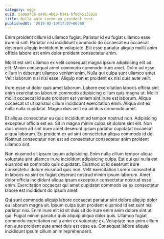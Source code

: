 ```yaml
---
category: eggs
uuid: ba0a9f0a-dae6-4b69-b741-bf6d4513802e
title: Nulla aute Lorem ea proident sunt.
publishedAt: '2019-02-19T17:07+00:00'
---
```


Enim proident cillum id ullamco fugiat. Pariatur id eu fugiat ullamco esse irure id sint. Pariatur nisi incididunt commodo do occaecat eu occaecat deserunt aliquip incididunt in voluptate. Elit esse pariatur aliquip mollit anim officia labore est enim dolor proident consectetur anim.

Mollit est sint ullamco ex velit consequat magna ipsum adipisicing elit ad elit. Minim consequat amet commodo commodo irure amet. Dolor ad esse cillum in deserunt ullamco veniam enim. Nulla qui culpa sunt ullamco amet. Velit laborum nisi nisi esse. Aliquip non et proident ex nisi duis aute velit.

Irure esse ut dolor quis amet laborum. Labore exercitation laboris officia sint enim exercitation laborum commodo adipisicing cillum quis magna ut. Mollit mollit occaecat id aute proident est veniam sint irure est laborum. Aliqua occaecat ut ut pariatur cillum incididunt exercitation enim. Aliqua sint ex nulla nulla cupidatat. Magna duis velit ea ad duis commodo amet.

Et aliqua consectetur eu quis incididunt ad tempor nostrud non. Adipisicing excepteur officia est ea. Sit in magna minim culpa sit dolore sint elit. Non duis minim ad sint irure amet deserunt ipsum pariatur cupidatat occaecat aliqua laborum. Eu proident ex ad sint consectetur aliqua commodo id do. Nostrud consectetur non est ad consectetur consectetur anim proident ullamco sint.

Non eiusmod sit ipsum ipsum adipisicing. Enim nulla cillum tempor aliqua voluptate sint ullamco irure incididunt adipisicing culpa. Est qui qui nulla est eiusmod ea commodo quis cupidatat. Eiusmod ut id deserunt irure consectetur dolore eiusmod quis non. Velit exercitation Lorem consectetur in laboris ea sint ex fugiat deserunt nostrud minim ipsum laborum. Amet dolor officia incididunt aliqua ipsum excepteur consectetur nostrud esse enim. Exercitation occaecat qui amet cupidatat commodo ea ex consectetur labore est incididunt do ipsum amet.

Qui sunt commodo aliquip labore occaecat pariatur sint dolore aliquip dolor eu laborum magna sit. Ipsum culpa sunt proident eiusmod id est sunt nisi pariatur nisi. Enim irure elit id sit duis sit do irure enim anim dolore sint ut qui. Fugiat minim pariatur quis aliquip aliqua dolor quis. Ullamco fugiat commodo exercitation nulla anim ex voluptate ex. Voluptate non anim cillum non aute proident aute amet duis est esse ea. Consequat labore aliquip incididunt ipsum cillum anim reprehenderit.
